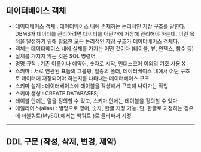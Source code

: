## 데이터베이스 객체
- 데이터베이스 객체 : 데이터베이스 내에 존재하는 논리적인 저장 구조를 말한다. DBMS가 데이터를 관리하려면 데이터를 어딘가에 저장해 관리해야 하는데, 이런 목적을 달성하기 위해 필요한 모든 논리적인 저장 구조가 데이터베이스 객체다.
- 객체는 데이터베이스 내에 실체를 가지는 어떤 것이다 (테이블, 뷰, 인덱스, 함수 등)
- 실체를 가지지 않는 것은 SQL 명령어
- 명명 규칙 : 기존 이름이나 예약어, 숫자로 시작, 언더스코어 이외의 기호 사용 X
- 스키마 : 서로 연관된 표들의 그룹핑, 일종의 폴더, 데이터베이스 내에서 어떤 구조로 데이터에 저장되어야 하는지를 나타내는 데이터베이스 구조
- 스키마 설계 : 데이터베이스에 테이블을 작성해서 구축해 나아가는 작업
- 스키마 생성 : CREATE DATABASES;
- 테이블 안에는 열을 정의할 수 있고, 스키마 안에는 테이블을 정의할 수 있다
- 에일리어스(alias) : 별명으로 영어, 숫자, 한글 지정 가능. 단, 한글로 지정하는 경우에 더블쿼트(MySQL에서는 백쿼트`)로 둘러싸서 지정.
---
## DDL 구문 (작성, 삭제, 변경, 제약)
